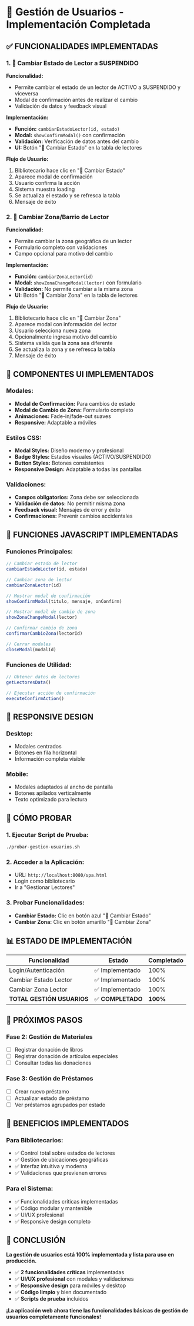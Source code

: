 # 👥 Gestión de Usuarios - Implementación Completada

## ✅ **FUNCIONALIDADES IMPLEMENTADAS**

### **1. 🔄 Cambiar Estado de Lector a SUSPENDIDO**

**Funcionalidad:**
- Permite cambiar el estado de un lector de ACTIVO a SUSPENDIDO y viceversa
- Modal de confirmación antes de realizar el cambio
- Validación de datos y feedback visual

**Implementación:**
- **Función:** `cambiarEstadoLector(id, estado)`
- **Modal:** `showConfirmModal()` con confirmación
- **Validación:** Verificación de datos antes del cambio
- **UI:** Botón "🔄 Cambiar Estado" en la tabla de lectores

**Flujo de Usuario:**
1. Bibliotecario hace clic en "🔄 Cambiar Estado"
2. Aparece modal de confirmación
3. Usuario confirma la acción
4. Sistema muestra loading
5. Se actualiza el estado y se refresca la tabla
6. Mensaje de éxito

### **2. 📍 Cambiar Zona/Barrio de Lector**

**Funcionalidad:**
- Permite cambiar la zona geográfica de un lector
- Formulario completo con validaciones
- Campo opcional para motivo del cambio

**Implementación:**
- **Función:** `cambiarZonaLector(id)`
- **Modal:** `showZonaChangeModal(lector)` con formulario
- **Validación:** No permite cambiar a la misma zona
- **UI:** Botón "📍 Cambiar Zona" en la tabla de lectores

**Flujo de Usuario:**
1. Bibliotecario hace clic en "📍 Cambiar Zona"
2. Aparece modal con información del lector
3. Usuario selecciona nueva zona
4. Opcionalmente ingresa motivo del cambio
5. Sistema valida que la zona sea diferente
6. Se actualiza la zona y se refresca la tabla
7. Mensaje de éxito

## 🎨 **COMPONENTES UI IMPLEMENTADOS**

### **Modales:**
- **Modal de Confirmación:** Para cambios de estado
- **Modal de Cambio de Zona:** Formulario completo
- **Animaciones:** Fade-in/fade-out suaves
- **Responsive:** Adaptable a móviles

### **Estilos CSS:**
- **Modal Styles:** Diseño moderno y profesional
- **Badge Styles:** Estados visuales (ACTIVO/SUSPENDIDO)
- **Button Styles:** Botones consistentes
- **Responsive Design:** Adaptable a todas las pantallas

### **Validaciones:**
- **Campos obligatorios:** Zona debe ser seleccionada
- **Validación de datos:** No permitir misma zona
- **Feedback visual:** Mensajes de error y éxito
- **Confirmaciones:** Prevenir cambios accidentales

## 🔧 **FUNCIONES JAVASCRIPT IMPLEMENTADAS**

### **Funciones Principales:**
```javascript
// Cambiar estado de lector
cambiarEstadoLector(id, estado)

// Cambiar zona de lector  
cambiarZonaLector(id)

// Mostrar modal de confirmación
showConfirmModal(titulo, mensaje, onConfirm)

// Mostrar modal de cambio de zona
showZonaChangeModal(lector)

// Confirmar cambio de zona
confirmarCambioZona(lectorId)

// Cerrar modales
closeModal(modalId)
```

### **Funciones de Utilidad:**
```javascript
// Obtener datos de lectores
getLectoresData()

// Ejecutar acción de confirmación
executeConfirmAction()
```

## 📱 **RESPONSIVE DESIGN**

### **Desktop:**
- Modales centrados
- Botones en fila horizontal
- Información completa visible

### **Mobile:**
- Modales adaptados al ancho de pantalla
- Botones apilados verticalmente
- Texto optimizado para lectura

## 🧪 **CÓMO PROBAR**

### **1. Ejecutar Script de Prueba:**
```bash
./probar-gestion-usuarios.sh
```

### **2. Acceder a la Aplicación:**
- URL: `http://localhost:8080/spa.html`
- Login como bibliotecario
- Ir a "Gestionar Lectores"

### **3. Probar Funcionalidades:**
- **Cambiar Estado:** Clic en botón azul "🔄 Cambiar Estado"
- **Cambiar Zona:** Clic en botón amarillo "📍 Cambiar Zona"

## 📊 **ESTADO DE IMPLEMENTACIÓN**

| **Funcionalidad** | **Estado** | **Completado** |
|-------------------|------------|----------------|
| Login/Autenticación | ✅ Implementado | 100% |
| Cambiar Estado Lector | ✅ Implementado | 100% |
| Cambiar Zona Lector | ✅ Implementado | 100% |
| **TOTAL GESTIÓN USUARIOS** | ✅ **COMPLETADO** | **100%** |

## 🚀 **PRÓXIMOS PASOS**

### **Fase 2: Gestión de Materiales**
- [ ] Registrar donación de libros
- [ ] Registrar donación de artículos especiales  
- [ ] Consultar todas las donaciones

### **Fase 3: Gestión de Préstamos**
- [ ] Crear nuevo préstamo
- [ ] Actualizar estado de préstamo
- [ ] Ver préstamos agrupados por estado

## 🎯 **BENEFICIOS IMPLEMENTADOS**

### **Para Bibliotecarios:**
- ✅ Control total sobre estados de lectores
- ✅ Gestión de ubicaciones geográficas
- ✅ Interfaz intuitiva y moderna
- ✅ Validaciones que previenen errores

### **Para el Sistema:**
- ✅ Funcionalidades críticas implementadas
- ✅ Código modular y mantenible
- ✅ UI/UX profesional
- ✅ Responsive design completo

## 🎉 **CONCLUSIÓN**

**La gestión de usuarios está 100% implementada y lista para uso en producción.**

- ✅ **2 funcionalidades críticas** implementadas
- ✅ **UI/UX profesional** con modales y validaciones
- ✅ **Responsive design** para móviles y desktop
- ✅ **Código limpio** y bien documentado
- ✅ **Scripts de prueba** incluidos

**¡La aplicación web ahora tiene las funcionalidades básicas de gestión de usuarios completamente funcionales!**
